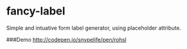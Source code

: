 fancy-label
===========

Simple and intuative form label generator, using placeholder attribute.

###Demo
http://codepen.io/snypelife/pen/rohsl
